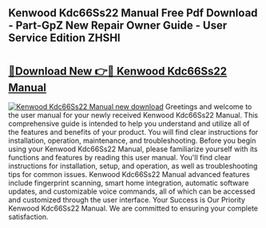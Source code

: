 ## Kenwood Kdc66Ss22 Manual Free Pdf Download - Part-GpZ New Repair Owner Guide - User Service Edition ZHSHl

# <h2><a href="http://cf18059.oget.top/?id=Kenwood+Kdc66Ss22+Manual">🔗Download New 👉🔴 Kenwood Kdc66Ss22 Manual</a></h2>

[![Kenwood Kdc66Ss22 Manual new download](https://i.imgur.com/5g1atiW.png)](http://cf18059.oget.top/?id=Kenwood+Kdc66Ss22+Manual)
Greetings and welcome to the user manual for your newly received Kenwood Kdc66Ss22 Manual. This comprehensive guide is intended to help you understand and utilize all of the features and benefits of your product. You will find clear instructions for installation, operation, maintenance, and troubleshooting. Before you begin using your Kenwood Kdc66Ss22 Manual, please familiarize yourself with its functions and features by reading this user manual. You'll find clear instructions for installation, setup, and operation, as well as troubleshooting tips for common issues. Kenwood Kdc66Ss22 Manual advanced features include fingerprint scanning, smart home integration, automatic software updates, and customizable voice commands, all of which can be accessed and customized through the user interface. Your Success is Our Priority Kenwood Kdc66Ss22 Manual. We are committed to ensuring your complete satisfaction.
